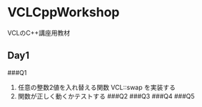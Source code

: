VCLCppWorkshop
==============

VCLのC++講座用教材

Day1
--------------
###Q1
1. 任意の整数2値を入れ替える関数 VCL::swap を実装する
2. 関数が正しく動くかテストする
###Q2
###Q3
###Q4
###Q5
